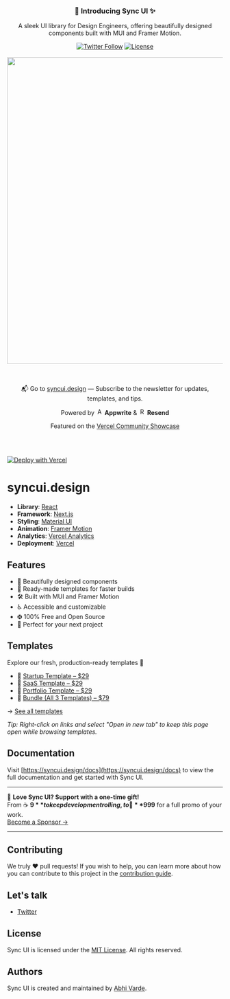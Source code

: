 <div align="center">
  <h3>🚀 Introducing Sync UI ✨</h3>
  <p>A sleek UI library for Design Engineers, offering beautifully designed components built with MUI and Framer Motion.</p>
  <a href="https://x.com/syncuidesign"><img alt="Twitter Follow" src="https://img.shields.io/twitter/follow/syncuidesign"></a>
  <a href="https://github.com/AbhiVarde/syncui/blob/main/LICENSE.md"><img alt="License" src="https://img.shields.io/badge/License-MIT-yellow.svg"></a>
  <br /> <br />
  <img width="1440" height="714" alt="default-og-image" src="https://github.com/user-attachments/assets/36fc6047-cf5e-4721-92e6-1d5ed2a35830" />
  <br /> <br />
  <div align="center">
  <br />
  <p> 📬 Go to <a href="https://syncui.design">syncui.design</a> — Subscribe to the newsletter for updates, templates, and tips.</p>
  <p>
    Powered by
    <img src="https://cloud.appwrite.io/console/logos/appwrite-icon.svg" alt="Appwrite" width="16" />
    <strong>Appwrite</strong> &
    <img src="https://resend.com/static/favicons/favicon.ico" alt="Resend" width="16" />
    <strong>Resend</strong>
  </p>
  <p>
    Featured on the <a href="https://community.vercel.com/t/sync-ui-animated-ui-kit-with-mui-framer-motion-next-js-vercel/18039">Vercel Community Showcase</a>
  </p>
  <br /><br />
</div>

</div>

[![Deploy with Vercel](https://vercel.com/button)](https://vercel.com/new/clone?repository-url=https://github.com/AbhiVarde/abhivarde.in)

# syncui.design

- **Library**: [React](https://react.dev/)
- **Framework**: [Next.js](https://nextjs.org/)
- **Styling**: [Material UI](https://mui.com/)
- **Animation**: [Framer Motion](https://www.framer.com/motion/)
- **Analytics**: [Vercel Analytics](https://vercel.com/analytics)
- **Deployment**: [Vercel](https://vercel.com)

## Features

- 🎨 Beautifully designed components  
- 📁 Ready-made templates for faster builds  
- 🛠️ Built with MUI and Framer Motion  
- ♿ Accessible and customizable  
- 🤂 100% Free and Open Source  
- 🚀 Perfect for your next project  

## Templates

Explore our fresh, production-ready templates 🚀  

- 🚀 [Startup Template – $29](https://abhivarde.gumroad.com/l/startup-template-syncui)  
- 🧹 [SaaS Template – $29](https://abhivarde.gumroad.com/l/saas-template-syncui)  
- 🌟 [Portfolio Template – $29](https://abhivarde.gumroad.com/l/portfolio-template-syncui)  
- 🧓 [Bundle (All 3 Templates) – $79](https://abhivarde.gumroad.com/l/syncui-templates-bundle)  

️→ [See all templates](https://syncui.design/templates)

*Tip: Right-click on links and select "Open in new tab" to keep this page open while browsing templates.*

## Documentation

Visit [https://syncui.design/docs](https://syncui.design/docs) to view the full documentation and get started with Sync UI.

---

💖 **Love Sync UI? Support with a one-time gift!**  
From ☕ **$9** to keep development rolling, to 🚀 **$999** for a full promo of your work.  
[Become a Sponsor →](https://github.com/sponsors/AbhiVarde)

---

## Contributing

We truly ❤️ pull requests! If you wish to help, you can learn more about how you can contribute to this project in the [contribution guide](https://github.com/AbhiVarde/syncui/blob/main/CONTRIBUTING.md).

## Let's talk

- [Twitter](https://x.com/syncuidesign)

## License

Sync UI is licensed under the [MIT License](http://choosealicense.com/licenses/mit/). All rights reserved.

## Authors

Sync UI is created and maintained by [Abhi Varde](https://www.abhivarde.in/).
